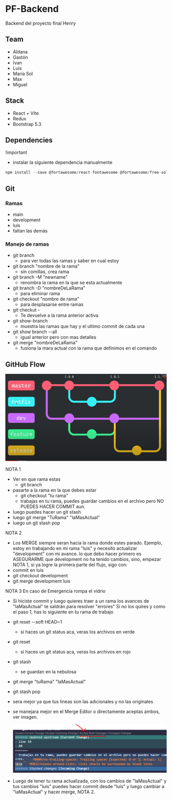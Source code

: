 # PF-Backend

Backend del proyecto final Henry

## Team

- Aldana
- Gastón
- Ivan
- Luis
- Maria Sol
- Max
- Miguel

## Stack

- React + Vite
- Redux
- Bootstrap 5.3

## Dependencies

!important

- instalar la siguiente dependencia manualmente

```js
npm install --save @fortawesome/react-fontawesome @fortawesome/free-solid-svg-icons @fortawesome/free-brands-svg-icons
```

## Git

### Ramas

- main
- development
- luis
- faltan las demás

### Manejo de ramas

- git branch
  - para ver todas las ramas y saber en cual estoy
- git branch "nombre de la rama"
  -	sin comillas, crea rama
- git branch -M "newname"
  - renombra la rama en la que se esta actualmente
- git branch -D "nombreDeLaRama"
  - para eliminar rama
- git checkout "nombre de rama"
  - para desplasarse entre ramas
-	git checkut -
	-	Te devuelve a la rama anterior activa
- git show-branch
  - muestra las ramas que hay y el ultimo commit de cada una
- git show branch --all
  - igual anterior pero con mas detalles
- git merge "nombreDeLaRama"
  - fusiona la mara actual con la rama que definimos en el comando

## GitHub Flow

  ![alt text](GitFlow.png)

NOTA 1

- Ver en que rama estas
  - git branch
- pasarte a la rama en la que debes estar
  - git checkout "tu rama"
  - trabajas en tu rama, puedes guardar cambios en el archivo pero NO PUEDES HACER COMMIT aun.
- luego puedes hacer un git stash
- luego git merge "TuRama" "laMasActual"
- luego un git stash pop

NOTA 2

- Los MERGE siempre seran hacia la rama donde estes parado.
Ejemplo, estoy en trabajando en mi rama "luis" y necesito actualizar "development" con mi avance.
lo que debo hacer primero es ASEGURARME que development no ha tenido cambios, sino, empezar NOTA 1,
si ya logre la primera parte del flujo, sigo con:
- commit en luis
- git checkout development
- git merge development luis

NOTA 3
En caso de Emergencia rompa el vidrio

- Si hiciste commit y luego quieres traer a un rama los avances
  de "laMasActual" te saldrán para resolver "errores"
Si no los quires y como el paso 1,  has lo siguiente en tu rama de trabajo
- git reset --soft HEAD~1
  - si haces un git status aca, veras los archivos en verde
- git reset
  - si haces un git status aca, veras los archivos en rojo
- git stash
  - se guardan en la nebulosa
- git merge "tuRama" "laMasActual"
- git stash pop
- sera mejor ya que tus lineas son las adicionales y no las originales
- se manejara mejor en el Merge Editor o directamente aceptas ambos, ver imagen.
  
  ![alt text](merge.png)

- Luego de tener tu rama actualizada, con los cambios de "laMasActual" y tus cambios "luis"
   puedes hacer commit desde "luis" y luego cambiar a "laMasActual" y hacer merge, NOTA 2.
